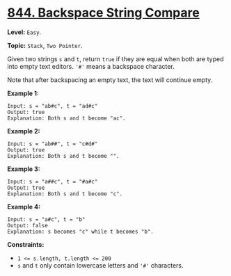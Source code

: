 # [844. Backspace String Compare](https://leetcode.com/problems/backspace-string-compare/)

**Level:** `Easy`.

**Topic:** `Stack`, `Two Pointer`.

Given two strings `s` and `t`, return `true` if they are equal when both are typed into empty text editors. `'#'` means a backspace character.

Note that after backspacing an empty text, the text will continue empty.

**Example 1:**

```
Input: s = "ab#c", t = "ad#c"
Output: true
Explanation: Both s and t become "ac".
```

**Example 2:**

```
Input: s = "ab##", t = "c#d#"
Output: true
Explanation: Both s and t become "".
```

**Example 3:**

```
Input: s = "a##c", t = "#a#c"
Output: true
Explanation: Both s and t become "c".
```

**Example 4:**

```
Input: s = "a#c", t = "b"
Output: false
Explanation: s becomes "c" while t becomes "b".
```

**Constraints:**

- `1 <= s.length, t.length <= 200`
- `s` and `t` only contain lowercase letters and `'#'` characters.
